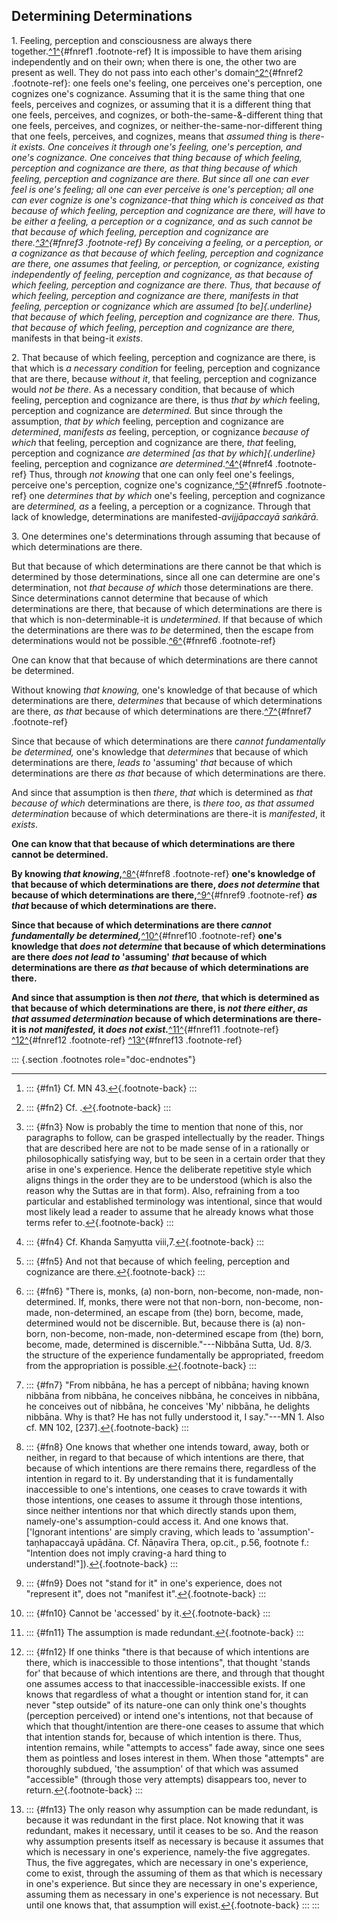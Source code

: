 Determining Determinations
--------------------------

1\. Feeling, perception and consciousness are always there
together.[^1^](#fn1){#fnref1 .footnote-ref} It is impossible to have
them arising independently and on their own; when there is one, the
other two are present as well. They do not pass into each other's
domain[^2^](#fn2){#fnref2 .footnote-ref}: one feels one's feeling, one
perceives one's perception, one cognizes one's cognizance. Assuming that
it is the same thing that one feels, perceives and cognizes, or assuming
that it is a different thing that one feels, perceives, and cognizes, or
both-the-same-&-different thing that one feels, perceives, and cognizes,
or neither-the-same-nor-different thing that one feels, perceives, and
cognizes, means that *assumed thing* is *there-*it *exists*. One
*conceives it* through one's feeling, one's perception, and one's
cognizance. One conceives that thing because of which feeling,
perception and cognizance are there, *as that thing* because of which
feeling, perception and cognizance are there. But since all one can ever
feel is one's feeling; all one can ever perceive is one's perception;
all one can ever cognize is one's cognizance-*that thing* which is
conceived *as that* *because of* which feeling, perception and
cognizance are there, will *have to* *be* either *a feeling, a
perception* or *a cognizance*, and as such *cannot be that because of
which* feeling, perception and cognizance are there.[^3^](#fn3){#fnref3
.footnote-ref} By conceiving a feeling, or a perception, or a cognizance
*as that because of which* feeling, perception and cognizance are there,
one *assumes* that feeling, or perception, or cognizance, *existing*
*independently* of feeling, perception and cognizance, *as that because
of which* feeling, perception and cognizance are there. Thus, *that
because of which* feeling, perception and cognizance *are* there,
*manifests* *in that* feeling, perception or cognizance which are
*assumed [to be]{.underline} that because of which* feeling, perception
and cognizance are there. Thus, *that because of which* feeling,
perception and cognizance *are* there*,* manifests in that being-it
*exists*.

2\. That because of which feeling, perception and cognizance are there,
is that which is *a* *necessary condition* for feeling, perception and
cognizance that are there, because *without it*, that feeling,
perception and cognizance would *not be there*. As a necessary
condition, that because of which feeling, perception and cognizance are
there, is thus *that by which* feeling, perception and cognizance are
*determined.* But since through the assumption, *that by which* feeling,
perception and cognizance are *determined*, *manifests* *as* feeling,
perception, or cognizance *because of which* that feeling, perception
and cognizance are there, *that* feeling, perception and cognizance *are
determined [as that by which]{.underline}* feeling, perception and
cognizance *are determined*.[^4^](#fn4){#fnref4 .footnote-ref} Thus,
through *not knowing* that one can only feel one's feelings, perceive
one's perception, cognize one's cognizance,[^5^](#fn5){#fnref5
.footnote-ref} one *determines that by which* one's feeling, perception
and cognizance are *determined, as* a feeling, a perception or a
cognizance. Through that lack of knowledge, determinations are
manifested-*avijjāpaccayā saṅkārā.*

3\. One determines one's determinations through assuming that because of
which determinations are there.

But that because of which determinations are there cannot be that which
is determined by those determinations, since all one can determine are
one's determination, not *that* *because of which* those determinations
are there. Since determinations cannot determine that because of which
determinations are there, that because of which determinations are there
is that which is non-determinable-it is *undetermined*. If that because
of which the determinations are there was *to be* determined, then the
escape from determinations would not be possible.[^6^](#fn6){#fnref6
.footnote-ref}

One can know that that because of which determinations are there cannot
be determined.

Without knowing *that knowing,* one's knowledge of that because of which
determinations are there, *determines* that because of which
determinations are there, *as that* because of which determinations are
there.[^7^](#fn7){#fnref7 .footnote-ref}

Since that because of which determinations are there *cannot
fundamentally be determined,* one's knowledge that *determines* that
because of which determinations are there, *leads to* 'assuming' *that*
because of which determinations are there *as that* because of which
determinations are there.

And since that assumption is then *there*, *that* which is determined as
*that* *because* *of which* determinations are there, is *there too*,
*as that assumed* *determination* because of which determinations are
there-it is *manifested*, it *exists*.

**One can know that that because of which determinations are there
cannot be determined.**

**By knowing *that knowing*,**[^8^](#fn8){#fnref8 .footnote-ref} **one's
knowledge of that because of which determinations are there, *does not
determine* that because of which determinations are
there,**[^9^](#fn9){#fnref9 .footnote-ref} ***as that* because of which
determinations are there.**

**Since that because of which determinations are there *cannot
fundamentally be determined,***[^10^](#fn10){#fnref10 .footnote-ref}
**one's knowledge that *does not determine* that because of which
determinations are there *does not lead to* 'assuming' *that* because of
which determinations are there *as that* because of which determinations
are there.**

**And since that assumption is then *not there,* that which is
determined as that because of which determinations are there, is *not
there either*, *as that assumed* *determination* because of which
determinations are there-it is *not manifested,* it *does not
exist.***[^11^](#fn11){#fnref11 .footnote-ref} [^12^](#fn12){#fnref12
.footnote-ref} [^13^](#fn13){#fnref13 .footnote-ref}

::: {.section .footnotes role="doc-endnotes"}

------------------------------------------------------------------------

1.  ::: {#fn1}
    Cf. MN 43.[↩︎](#fnref1){.footnote-back}
    :::

2.  ::: {#fn2}
    Cf. .[↩︎](#fnref2){.footnote-back}
    :::

3.  ::: {#fn3}
    Now is probably the time to mention that none of this, nor
    paragraphs to follow, can be grasped intellectually by the reader.
    Things that are described here are not to be made sense of in a
    rationally or philosophically satisfying way, but to be seen in a
    certain order that they arise in one's experience. Hence the
    deliberate repetitive style which aligns things in the order they
    are to be understood (which is also the reason why the Suttas are in
    that form). Also, refraining from a too particular and established
    terminology was intentional, since that would most likely lead a
    reader to assume that he already knows what those terms refer
    to.[↩︎](#fnref3){.footnote-back}
    :::

4.  ::: {#fn4}
    Cf. Khanda Saṃyutta viii,7.[↩︎](#fnref4){.footnote-back}
    :::

5.  ::: {#fn5}
    And not that because of which feeling, perception and cognizance are
    there.[↩︎](#fnref5){.footnote-back}
    :::

6.  ::: {#fn6}
    "There is, monks, (a) non-born, non-become, non-made,
    non-determined. If, monks, there were not that non-born, non-become,
    non-made, non-determined, an escape from (the) born, become, made,
    determined would not be discernible. But, because there is (a)
    non-born, non-become, non-made, non-determined escape from (the)
    born, become, made, determined is discernible."---Nibbāna Sutta, Ud.
    8/3. the structure of the experience fundamentally be appropriated,
    freedom from the appropriation is
    possible.[↩︎](#fnref6){.footnote-back}
    :::

7.  ::: {#fn7}
    "From nibbāna, he has a percept of nibbāna; having known nibbāna
    from nibbāna, he conceives nibbāna, he conceives in nibbāna, he
    conceives out of nibbāna, he conceives 'My' nibbāna, he delights
    nibbāna. Why is that? He has not fully understood it, I
    say."---MN 1. Also cf. MN 102, \[237\].[↩︎](#fnref7){.footnote-back}
    :::

8.  ::: {#fn8}
    One knows that whether one intends toward, away, both or neither, in
    regard to that because of which intentions are there, that because
    of which intentions are there remains there, regardless of the
    intention in regard to it. By understanding that it is fundamentally
    inaccessible to one's intentions, one ceases to crave towards it
    with those intentions, one ceases to assume it through those
    intentions, since neither intentions nor that which directly stands
    upon them, namely-one's assumption-could access it. And one knows
    that. \['Ignorant intentions' are simply craving, which leads to
    'assumption'-taṇhapaccayā upādāna. Cf. Ñāṇavīra Thera, op.cit.,
    p.56, footnote f.: "Intention does not imply craving-a hard thing to
    understand!"\]).[↩︎](#fnref8){.footnote-back}
    :::

9.  ::: {#fn9}
    Does not "stand for it" in one's experience, does not "represent
    it", does not "manifest it".[↩︎](#fnref9){.footnote-back}
    :::

10. ::: {#fn10}
    Cannot be 'accessed' by it.[↩︎](#fnref10){.footnote-back}
    :::

11. ::: {#fn11}
    The assumption is made redundant.[↩︎](#fnref11){.footnote-back}
    :::

12. ::: {#fn12}
    If one thinks "there is that because of which intentions are there,
    which is inaccessible to those intentions", that thought 'stands
    for' that because of which intentions are there, and through that
    thought one assumes access to that inaccessible-inaccessible exists.
    If one knows that regardless of what a thought or intention stand
    for, it can never "step outside" of its nature-one can only think
    one's thoughts (perception perceived) or intend one's intentions,
    not that because of which that thought/intention are there-one
    ceases to assume that which that intention stands for, because of
    which intention is there. Thus, intention remains, while "attempts
    to access" fade away, since one sees them as pointless and loses
    interest in them. When those "attempts" are thoroughly subdued, 'the
    assumption' of that which was assumed "accessible" (through those
    very attempts) disappears too, never to
    return.[↩︎](#fnref12){.footnote-back}
    :::

13. ::: {#fn13}
    The only reason why assumption can be made redundant, is because it
    was redundant in the first place. Not knowing that it was redundant,
    makes it necessary, until it ceases to be so. And the reason why
    assumption presents itself as necessary is because it assumes that
    which is necessary in one's experience, namely-the five aggregates.
    Thus, the five aggregates, which are necessary in one's experience,
    come to exist, through the assuming of them as that which is
    necessary in one's experience. But since they are necessary in one's
    experience, assuming them as necessary in one's experience is not
    necessary. But until one knows that, that assumption will
    exist.[↩︎](#fnref13){.footnote-back}
    :::
:::
